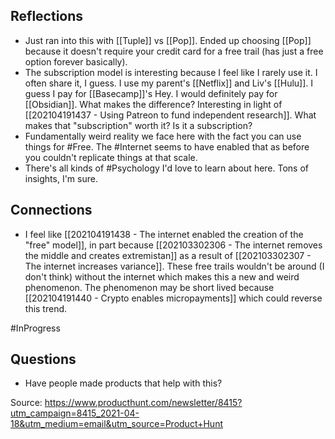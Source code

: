 ## Reflections
- Just ran into this with [[Tuple]] vs [[Pop]]. Ended up choosing [[Pop]] because it doesn't require your credit card for a free trail (has just a free option forever basically).
- The subscription model is interesting because I feel like I rarely use it. I often share it, I guess. I use my parent's [[Netflix]] and Liv's [[Hulu]]. I guess I pay for [[Basecamp]]'s Hey. I would definitely pay for [[Obsidian]]. What makes the difference? Interesting in light of [[202104191437 - Using Patreon to fund independent research]]. What makes that "subscription" worth it? Is it a subscription? 
- Fundamentally weird reality we face here with the fact you can use things for #Free. The #Internet seems to have enabled that as before you couldn't replicate things at that scale. 
- There's all kinds of #Psychology I'd love to learn about here. Tons of insights, I'm sure. 

## Connections
- I feel like [[202104191438 - The internet enabled the creation of the "free" model]], in part because [[202103302306 - The internet removes the middle and creates extremistan]] as a result of [[202103302307 - The internet increases variance]]. These free trails wouldn't be around (I don't think) without the internet which makes this a new and weird phenomenon. The phenomenon may be short lived because [[202104191440 - Crypto enables micropayments]] which could reverse this trend. 

#InProgress 

## Questions
- Have people made products that help with this? 

Source: https://www.producthunt.com/newsletter/8415?utm_campaign=8415_2021-04-18&utm_medium=email&utm_source=Product+Hunt